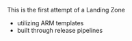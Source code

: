 This is the first attempt of a Landing Zone
- utilizing ARM templates
- built through release pipelines